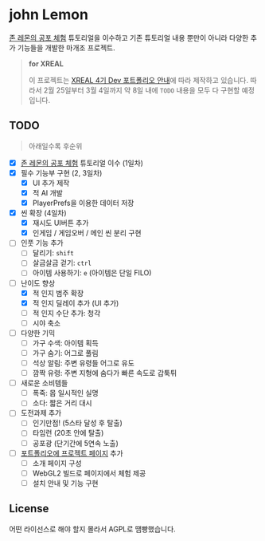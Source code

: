 # john Lemon

[존 레몬의 공포 체험](https://learn.unity.com/tutorial/jon-remonyi-gongpo-ceheom-sijaghagi) 튜토리얼을 이수하고
기존 튜토리얼 내용 뿐만이 아니라 다양한 추가 기능들을 개발한 마개조 프로젝트.

> **for XREAL**
>
> 이 프로젝트는 [XREAL 4기 Dev 포트폴리오 안내](https://2021sprinter.notion.site/XREAL-4-Dev-aeaa97f877a44f58b16db6b5f8ae7b40)에 따라 제작하고 있습니다. 따라서 2월 25일부터 3월 4일까지 약 8일 내에 `TODO` 내용을 모두 다 구현할 예정입니다.

## TODO

> 아래일수록 후순위

- [x] [존 레몬의 공포 체험](https://learn.unity.com/tutorial/jon-remonyi-gongpo-ceheom-sijaghagi) 튜토리얼 이수 (1일차)
- [x] 필수 기능부 구현 (2, 3일차)
  - [x] UI 추가 제작
  - [x] 적 AI 개발
  - [x] PlayerPrefs을 이용한 데이터 저장
- [x] 씬 확장 (4일차)
  - [x] 재시도 UI버튼 추가
  - [x] 인게임 / 게임오버 / 메인 씬 분리 구현
- [ ] 인풋 기능 추가
  - [ ] 달리기: `shift`
  - [ ] 살금살금 걷기: `ctrl`
  - [ ] 아이템 사용하기: `e` (아이템은 단일 FILO)
- [ ] 난이도 향상
  - [x] 적 인지 범주 확장
  - [x] 적 인지 딜레이 추가 (UI 추가)
  - [ ] 적 인지 수단 추가: 청각
  - [ ] 시야 축소
- [ ] 다양한 기믹
  - [ ] 가구 수색: 아이템 획득
  - [ ] 가구 숨기: 어그로 풀림
  - [ ] 석상 알림: 주변 유령들 어그로 유도
  - [ ] 깜짝 유령: 주변 지형에 숨다가 빠른 속도로 갑툭튀
- [ ] 새로운 소비템들
  - [ ] 폭죽: 몹 일시적인 실명
  - [ ] 소다: 짧은 거리 대시
- [ ] 도전과제 추가
  - [ ] 인기만점! (5스타 달성 후 탈출)
  - [ ] 타임런 (20초 안에 탈출)
  - [ ] 공포광 (단기간에 5연속 노출)
- [ ] [포트폴리오에 프로젝트 페이지](https://sharjects-sharlottes.vercel.app/projects/johnLemon) 추가
  - [ ] 소개 페이지 구성
  - [ ] WebGL2 빌드로 페이지에서 체험 제공
  - [ ] 설치 안내 및 기능 구현

## License

어떤 라이선스로 해야 할지 몰라서 AGPL로 땜빵했습니다.
